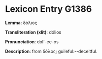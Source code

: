 # Lexicon Entry G1386

**Lemma**: δόλιος

**Transliteration (xlit)**: dólios

**Pronunciation**: dol'-ee-os

**Description**:
from δόλος; guileful:--deceitful.
